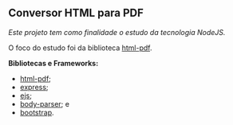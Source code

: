 ## Conversor HTML para PDF

_Este projeto tem como finalidade o estudo da tecnologia NodeJS._

O foco do estudo foi da biblioteca [html-pdf](https://www.npmjs.com/package/html-pdf).


**Bibliotecas e Frameworks:**
- [html-pdf](https://www.npmjs.com/package/html-pdf);
- [express](https://expressjs.com/pt-br/);
- [ejs](https://ejs.co/);
- [body-parser](https://www.npmjs.com/package/body-parser); e
- [bootstrap](https://getbootstrap.com/).
